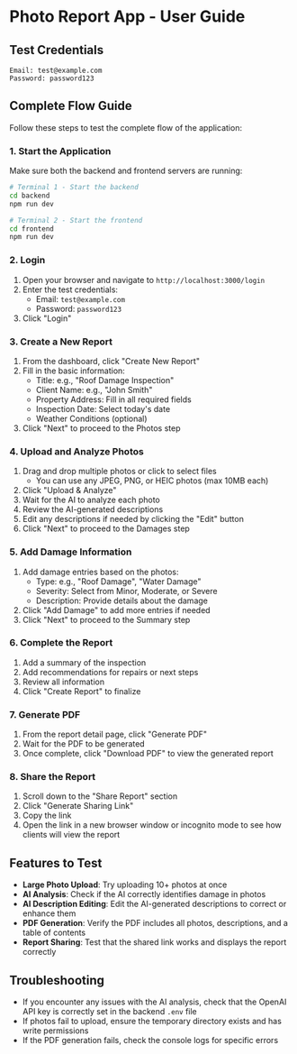 # Photo Report App - User Guide

## Test Credentials

```
Email: test@example.com
Password: password123
```

## Complete Flow Guide

Follow these steps to test the complete flow of the application:

### 1. Start the Application

Make sure both the backend and frontend servers are running:

```bash
# Terminal 1 - Start the backend
cd backend
npm run dev

# Terminal 2 - Start the frontend
cd frontend
npm run dev
```

### 2. Login

1. Open your browser and navigate to `http://localhost:3000/login`
2. Enter the test credentials:
   - Email: `test@example.com`
   - Password: `password123`
3. Click "Login"

### 3. Create a New Report

1. From the dashboard, click "Create New Report"
2. Fill in the basic information:
   - Title: e.g., "Roof Damage Inspection"
   - Client Name: e.g., "John Smith"
   - Property Address: Fill in all required fields
   - Inspection Date: Select today's date
   - Weather Conditions (optional)
3. Click "Next" to proceed to the Photos step

### 4. Upload and Analyze Photos

1. Drag and drop multiple photos or click to select files
   - You can use any JPEG, PNG, or HEIC photos (max 10MB each)
2. Click "Upload & Analyze"
3. Wait for the AI to analyze each photo
4. Review the AI-generated descriptions
5. Edit any descriptions if needed by clicking the "Edit" button
6. Click "Next" to proceed to the Damages step

### 5. Add Damage Information

1. Add damage entries based on the photos:
   - Type: e.g., "Roof Damage", "Water Damage"
   - Severity: Select from Minor, Moderate, or Severe
   - Description: Provide details about the damage
2. Click "Add Damage" to add more entries if needed
3. Click "Next" to proceed to the Summary step

### 6. Complete the Report

1. Add a summary of the inspection
2. Add recommendations for repairs or next steps
3. Review all information
4. Click "Create Report" to finalize

### 7. Generate PDF

1. From the report detail page, click "Generate PDF"
2. Wait for the PDF to be generated
3. Once complete, click "Download PDF" to view the generated report

### 8. Share the Report

1. Scroll down to the "Share Report" section
2. Click "Generate Sharing Link"
3. Copy the link
4. Open the link in a new browser window or incognito mode to see how clients will view the report

## Features to Test

- **Large Photo Upload**: Try uploading 10+ photos at once
- **AI Analysis**: Check if the AI correctly identifies damage in photos
- **AI Description Editing**: Edit the AI-generated descriptions to correct or enhance them
- **PDF Generation**: Verify the PDF includes all photos, descriptions, and a table of contents
- **Report Sharing**: Test that the shared link works and displays the report correctly

## Troubleshooting

- If you encounter any issues with the AI analysis, check that the OpenAI API key is correctly set in the backend `.env` file
- If photos fail to upload, ensure the temporary directory exists and has write permissions
- If the PDF generation fails, check the console logs for specific errors 